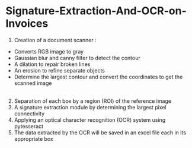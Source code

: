 # Signature-Extraction-And-OCR-on-Invoices</br>
1. Creation of a document scanner :</br>
+ Converts RGB image to gray</br>
+ Gaussian blur and canny filter to detect the contour</br>
+ A dilation to repair broken lines</br>
+ An erosion to refine separate objects</br>
+ Determine the largest contour and convert the coordinates to get the scanned image</br></br>
2. Separation of each box by a region (ROI) of the reference image</br>
3. A signature extraction module by determining the largest pixel connectivity</br>
4. Applying an optical character recognition (OCR) system using pytesseract</br>
5. The data extracted by the OCR will be saved in an excel file each in its appropriate box</br>
